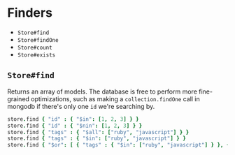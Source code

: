 # Finders

- `Store#find`
- `Store#findOne`
- `Store#count`
- `Store#exists`

## `Store#find`

Returns an array of models.  The database is free to perform more fine-grained optimizations, such as making a `collection.findOne` call in mongodb if there's only one `id` we're searching by.

``` coffeescript
store.find { "id" : { "$in": [1, 2, 3] } }
store.find { "id" : { "$nin": [1, 2, 3] } }
store.find { "tags" : { "$all": ["ruby", "javascript"] } }
store.find { "tags" : { "$in": ["ruby", "javascript"] } }
store.find { "$or": [ { "tags" : { "$in": ["ruby", "javascript"] } }, { "id" : { "$in": [1, 2, 3] } } ] }
```
